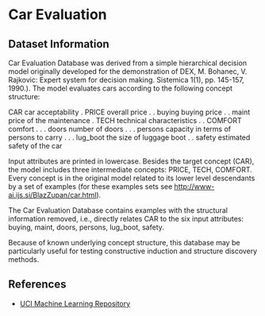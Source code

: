 # Car Evaluation

## Dataset Information
Car Evaluation Database was derived from a simple hierarchical decision model originally developed for the demonstration of DEX, M. Bohanec, V. Rajkovic: Expert system for decision making. Sistemica 1(1), pp. 145-157, 1990.). The model evaluates cars according to the following concept structure:

CAR                      car acceptability
. PRICE                  overall price
. . buying               buying price
. . maint                price of the maintenance
. TECH                   technical characteristics
. . COMFORT              comfort
. . . doors              number of doors
. . . persons            capacity in terms of persons to carry
. . . lug_boot           the size of luggage boot
. . safety               estimated safety of the car

Input attributes are printed in lowercase. Besides the target concept (CAR), the model includes three intermediate concepts: PRICE, TECH, COMFORT. Every concept is in the original model related to its lower level descendants by a set of examples (for these examples sets see http://www-ai.ijs.si/BlazZupan/car.html).

The Car Evaluation Database contains examples with the structural information removed, i.e., directly relates CAR to the six input attributes: buying, maint, doors, persons, lug_boot, safety.

Because of known underlying concept structure, this database may be particularly useful for testing constructive induction and structure discovery methods.

## References
- [UCI Machine Learning Repository](https://archive.ics.uci.edu/ml/datasets/Car+Evaluation)

